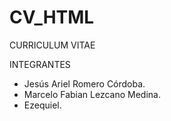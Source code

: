 # CV_HTML
 CURRICULUM VITAE

INTEGRANTES
- Jesús Ariel Romero Córdoba.
- Marcelo Fabian Lezcano Medina.
- Ezequiel.
